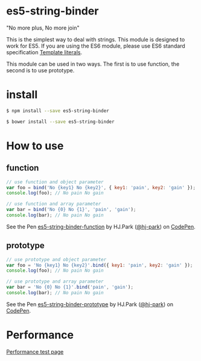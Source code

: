 # es5-string-binder

"No more plus, No more join"

This is the simplest way to deal with strings.
This module is designed to work for ES5.
If you are using the ES6 module, please use ES6 standard specification [Template literals](https://developer.mozilla.org/ko/docs/Web/JavaScript/Reference/Template_literals).

This module can be used in two ways.
The first is to use function, the second is to use prototype.

# install
```bash
$ npm install --save es5-string-binder
```
```bash
$ bower install --save es5-string-binder
```

# How to use
## function
```js
// use function and object parameter
var foo = bind('No {key1} No {key2}', { key1: 'pain', key2: 'gain' });
console.log(foo); // No pain No gain

// use function and array parameter
var bar = bind('No {0} No {1}', 'pain', 'gain');
console.log(bar); // No pain No gain
```
<p data-height="265" data-theme-id="0" data-slug-hash="BQEmzK" data-default-tab="js,result" data-user="hj-park" data-embed-version="2" data-pen-title="es5-string-binder-function" class="codepen">See the Pen <a href="http://codepen.io/hj-park/pen/BQEmzK/">es5-string-binder-function</a> by HJ.Park (<a href="http://codepen.io/hj-park">@hj-park</a>) on <a href="http://codepen.io">CodePen</a>.</p>
<script async src="https://production-assets.codepen.io/assets/embed/ei.js"></script>

## prototype
```js
// use prototype and object parameter
var foo = 'No {key1} No {key2}'.bind({ key1: 'pain', key2: 'gain' });
console.log(foo); // No pain No gain

// use prototype and array parameter
var bar = 'No {0} No {1}'.bind('pain', 'gain');
console.log(bar); // No pain No gain
```
<p data-height="265" data-theme-id="0" data-slug-hash="WoWXmd" data-default-tab="js,result" data-user="hj-park" data-embed-version="2" data-pen-title="es5-string-binder-prototype" class="codepen">See the Pen <a href="http://codepen.io/hj-park/pen/WoWXmd/">es5-string-binder-prototype</a> by HJ.Park (<a href="http://codepen.io/hj-park">@hj-park</a>) on <a href="http://codepen.io">CodePen</a>.</p>
<script async src="https://production-assets.codepen.io/assets/embed/ei.js"></script>

# Performance
[Performance test page](https://hyunjun19.github.io/es5-string-binder/perf.html)
